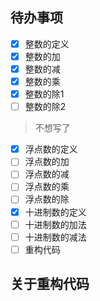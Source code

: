 ## 待办事项

- [x] 整数的定义
- [x] 整数的加
- [x] 整数的减
- [x] 整数的乘
- [x] 整数的除1
- [ ] 整数的除2
> 不想写了
- [x] 浮点数的定义
- [ ] 浮点数的加
- [ ] 浮点数的减
- [ ] 浮点数的乘
- [ ] 浮点数的除
- [x] 十进制数的定义
- [ ] 十进制数的加法
- [ ] 十进制数的减法
- [ ] 重构代码

## 关于重构代码


